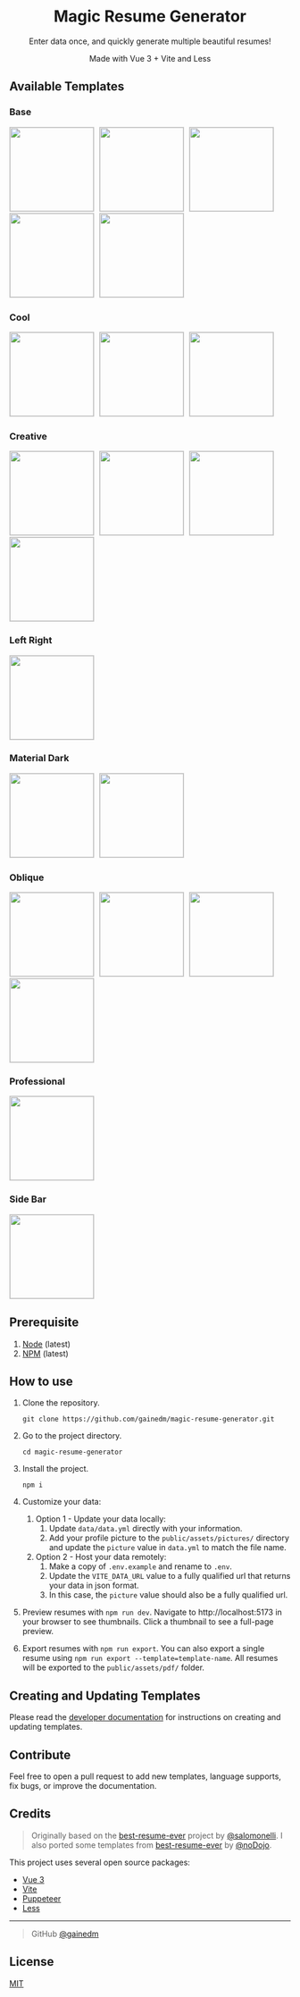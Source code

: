 <div style="text-align:center">
  <h1>Magic Resume Generator</h1>
  <p>Enter data once, and quickly generate multiple beautiful resumes!</p>
  <p>Made with Vue 3 + Vite and Less</p>
</div>

<h2>Available Templates</h2>
<h3>Base</h3>
<p>
<img src="public/assets/previews/resume-base.png" style="width: 150px; margin-right:5px; border: 1px solid #ccc;" alt="" />
<img src="public/assets/previews/resume-base-blue.png" style="width: 150px; margin-right:5px; border: 1px solid #ccc;" alt="" />
<img src="public/assets/previews/resume-base-green.png" style="width: 150px; margin-right:5px; border: 1px solid #ccc;" alt="" />
<img src="public/assets/previews/resume-base-purple.png" style="width: 150px; margin-right:5px; border: 1px solid #ccc;" alt="" />
<img src="public/assets/previews/resume-base-white.png" style="width: 150px; margin-right:5px; border: 1px solid #ccc;" alt="" />
</p>
<h3>Cool</h3>
<p>
<img src="public/assets/previews/resume-cool.png" style="width: 150px; margin-right:5px; border: 1px solid #ccc;" alt="" />
<img src="public/assets/previews/resume-cool-rtl.png" style="width: 150px; margin-right:5px; border: 1px solid #ccc;" alt="" />
<img src="public/assets/previews/resume-cool-reverse.png" style="width: 150px; margin-right:5px; border: 1px solid #ccc;" alt="" />
</p>
<h3>Creative</h3>
<p>
<img src="public/assets/previews/resume-creative.png" style="width: 150px; margin-right:5px; border: 1px solid #ccc;" alt="" />
<img src="public/assets/previews/resume-creative-crimson.png" style="width: 150px; margin-right:5px; border: 1px solid #ccc;" alt="" />
<img src="public/assets/previews/resume-creative-purple.png" style="width: 150px; margin-right:5px; border: 1px solid #ccc;" alt="" />
<img src="public/assets/previews/resume-creative-teal.png" style="width: 150px; margin-right:5px; border: 1px solid #ccc;" alt="" />
</p>
<h3>Left Right</h3>
<p>
<img src="public/assets/previews/resume-left-right.png" style="width: 150px; margin-right:5px; border: 1px solid #ccc;" alt="" />
</p>
<h3>Material Dark</h3>
<p>
<img src="public/assets/previews/resume-material-dark.png" style="width: 150px; margin-right:5px; border: 1px solid #ccc;" alt="" />
<img src="public/assets/previews/resume-material-dark-reverse.png" style="width: 150px; margin-right:5px; border: 1px solid #ccc;" alt="" />
</p>
<h3>Oblique</h3>
<p>
<img src="public/assets/previews/resume-oblique.png" style="width: 150px; margin-right:5px; border: 1px solid #ccc;" alt="" />
<img src="public/assets/previews/resume-oblique-orange.png" style="width: 150px; margin-right:5px; border: 1px solid #ccc;" alt="" />
<img src="public/assets/previews/resume-oblique-red.png" style="width: 150px; margin-right:5px; border: 1px solid #ccc;" alt="" />
<img src="public/assets/previews/resume-oblique-teal.png" style="width: 150px; margin-right:5px; border: 1px solid #ccc;" alt="" />
</p>
<h3>Professional</h3>
<p>
<img src="public/assets/previews/resume-professional.png" style="width: 150px; margin-right:5px; border: 1px solid #ccc;" alt="" />
</p>
<h3>Side Bar</h3>
<p>
<img src="public/assets/previews/resume-side-bar.png" style="width: 150px; margin-right:5px; border: 1px solid #ccc;" alt="" />
</p>

## Prerequisite

1. [Node](https://nodejs.org/en/) (latest)
2. [NPM](https://www.npmjs.com/) (latest)

## How to use

1. Clone the repository.

   ```
   git clone https://github.com/gainedm/magic-resume-generator.git
   ```

2. Go to the project directory.

   ```
   cd magic-resume-generator
   ```

3. Install the project.

   ```
   npm i
   ```

4. Customize your data:

   1. Option 1 - Update your data locally:
      1. Update `data/data.yml` directly with your information.
      2. Add your profile picture to the `public/assets/pictures/` directory and update the `picture` value in `data.yml` to match the file name.
   2. Option 2 - Host your data remotely:
      1. Make a copy of `.env.example` and rename to `.env`.
      2. Update the `VITE_DATA_URL` value to a fully qualified url that returns your data in json format.
      3. In this case, the `picture` value should also be a fully qualified url.

5. Preview resumes with `npm run dev`. Navigate to http://localhost:5173 in your browser to see thumbnails. Click a thumbnail to see a full-page preview.

6. Export resumes with `npm run export`. You can also export a single resume using `npm run export --template=template-name`. All resumes will be exported to the `public/assets/pdf/` folder.

## Creating and Updating Templates

Please read the [developer documentation](DEVELOPER.md) for instructions on creating and updating templates.

## Contribute

Feel free to open a pull request to add new templates, language supports, fix bugs, or improve the documentation.

## Credits

> Originally based on the [best-resume-ever](https://github.com/salomonelli/best-resume-ever) project by [@salomonelli](https://github.com/salomonelli). I also ported some templates from [best-resume-ever](https://github.com/noDojo/best-resume-ever) by [@noDojo](https://github.com/nodojo).

This project uses several open source packages:

- <a href="https://github.com/vuejs/core" target="_blank">Vue 3</a>
- <a href="https://github.com/vitejs/" target="_blank">Vite</a>
- <a href="https://github.com/GoogleChrome/puppeteer" target="_blank">Puppeteer</a>
- <a href="https://github.com/less/less.js" target="_blank">Less</a>

---

> GitHub [@gainedm](https://github.com/gainedm)

## License

[MIT](https://github.com/gainedm/magic-resume-generator?tab=License-1-ov-file)

